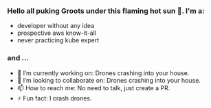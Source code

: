 ### Hello all puking Groots under this flaming hot sun 👋. I'm a:
- developer without any idea
- prospective aws know-it-all
- never practicing kube expert

### and ...

- 🔭 I’m currently working on: Drones crashing into your house.
- 👯 I’m looking to collaborate on: Drones crashing into your house.
- 📫 How to reach me: No need to talk, just create a PR.
- ⚡ Fun fact: I crash drones.
